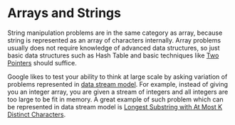 
# Arrays and Strings

String manipulation problems are in the same category as array, because string is represented as an array of characters internally. Array problems usually does not require knowledge of advanced data structures, so just basic data structures such as Hash Table and basic techniques like [Two Pointers](https://leetcode.com/articles/two-pointer-technique/) should suffice.

Google likes to test your ability to think at large scale by asking variation of problems represented in [data stream model](https://en.wikipedia.org/wiki/Streaming_algorithm#Data_stream_model). For example, instead of giving you an integer array, you are given a stream of integers and all integers are too large to be fit in memory. A great example of such problem which can be represented in data stream model is [Longest Substring with At Most K Distinct Characters](https://leetcode.com/problems/longest-substring-with-at-most-k-distinct-characters).